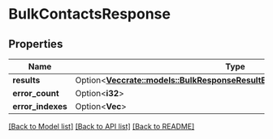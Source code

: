 # BulkContactsResponse

## Properties

Name | Type | Description | Notes
------------ | ------------- | ------------- | -------------
**results** | Option<[**Vec<crate::models::BulkResponseResultExternalContactExternalContact>**](BulkResponseResultExternalContactExternalContact.md)> |  | [optional]
**error_count** | Option<**i32**> |  | [optional]
**error_indexes** | Option<**Vec<i32>**> |  | [optional]

[[Back to Model list]](../README.md#documentation-for-models) [[Back to API list]](../README.md#documentation-for-api-endpoints) [[Back to README]](../README.md)


